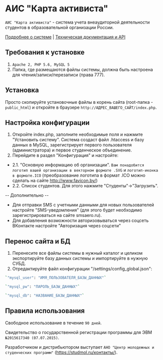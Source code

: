 # АИС "Карта активиста"
`АИС "Карта активиста"` - система учета внеаудиторной деятельности студентов в образовательной организации России.

[Подробнее о системе](https://github.com/danilov1/activist-card/blob/master/%D0%90%D0%98%D0%A1%20%D0%9A%D0%B0%D1%80%D1%82%D0%B0%20%D0%B0%D0%BA%D1%82%D0%B8%D0%B2%D0%B8%D1%81%D1%82%D0%B0%20(2018).pdf) | [Техническая документация и API](https://github.com/danilov1/activist-card/blob/master/%D0%94%D0%9E%D0%9A%D0%A3%D0%9C%D0%95%D0%9D%D0%A2%D0%90%D0%A6%D0%98%D0%AF%20%D0%90%D0%98%D0%A1%20%22%D0%9A%D0%90%D0%A0%D0%A2%D0%90%20%D0%90%D0%9A%D0%A2%D0%98%D0%92%D0%98%D0%A1%D0%A2%D0%90%22.pdf)

## Требования к установке
1. `Apache 2, PHP 5.6, MySQL 5`
2. Папка, где размещаются файлы системы, должна быть настроена для чтения/записи/перезаписи (права 777).

## Установка
Просто скопируйте установочные файлы в корень сайта (root-папка - `public_html`) и откройте в браузере `http://АДРЕС_ВАШЕГО_САЙТ/index.php`.

## Настройка конфигурации
1. Откройте index.php, заполните необходимые поля и нажмите "Установить систему". Система создаст файл .htaccess и базу данных в MySQL, зарегистрирует первого пользователя (администратора) и первое студенческое объединение.
2. Перейдите в раздел "Конфигурация" и настройте:
- 2.1. "Основную информацию об организации". `Вам понадобится логотип вашей организации в векторном формате .SVG` и `логотип-иконка в формате.ICO` (преобразование логотипа в формат .ICO можно сделать на сайте http://www.favicon.by/)
- 2.2. Список студентов. Для этого нажмите "Студенты"->"Загрузить".

-- Дополнительно --
- Для отправки SMS с учетными данными для новых пользователей настройте "SMS-уведомления" (для этого будет необходимо зарегистрироваться на сайте smsaero.ru).
- Для добавления возможности авторизовываться через соцсеть ВКонтакте настройте "Авторизация через соцсети"

## Перенос сайта и БД
1. Перенесите все файлы системы в нужный каталог и целиком экспортируйте базу данных системы и импортируйте в нужную СУБД.
2. Отредактируйте файл конфигурации "/settings/config_global.json":
```sh
`"mysql_user": "ИМЯ_ПОЛЬЗОВАТЕЛЯ_БАЗЫ_ДАННЫХ"`
```
```sh
`"mysql_pw": "ПАРОЛЬ_БАЗЫ_ДАННЫХ"`
```
```sh
`"mysql_db": "НАЗВАНИЕ_БАЗЫ_ДАННЫХ"`
```

## Правила использования
Свободное использование в течение `90 дней`.

Свидетельство о государственной регистрации программы для ЭВМ `№2015617340 (07.07.2015)`.

Разработчиком и дистрибьютором выступает `АНО "Центр молодежных и студенческих программ"` (https://studmol.ru/контакты/).
